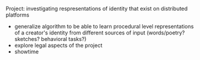 Project: investigating respresentations of identity that exist on distributed platforms 

* generalize algorithm to be able to learn procedural level representations of a creator's identity from different sources of input (words/poetry? sketches? behavioral tasks?) 
* explore legal aspects of the project 
* showtime 
